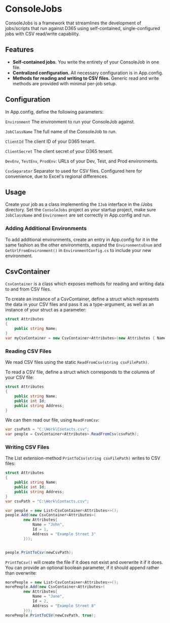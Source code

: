 ﻿# ConsoleJobs
ConsoleJobs is a framework that streamlines the development of jobs/scripts that run against D365 using self-contained, single-configured jobs with CSV read/write capability.

## Features
- **Self-contained jobs.** You write the entirety of your ConsoleJob in one file.
- **Centralized configuration.** All necessary configuration is in App.config.
- **Methods for reading and writing to CSV files.** Generic read and write methods are provided with minimal per-job setup.

## Configuration
In App.config, define the following parameters:

`Environment` The environment to run your ConsoleJob against.

`JobClassName` The full name of the ConsoleJob to run.

`ClientId` The client ID of your D365 tenant.

`ClientSecret` The client secret of your D365 tenant.

`DevEnv`, `TestEnv`, `ProdEnv`: URLs of your Dev, Test, and Prod environments.

`CsvSeparator` Separator to used for CSV files. Configured here for convenience, due to Excel's regional differences.

## Usage
Create your job as a class implementing the `IJob` interface in the /Jobs directory. Set the `ConsoleJobs` project as your startup project, make sure `JobClassName` and `Environment` are set correctly in App.config and run.

### Adding Additional Environments
To add additional environments, create an entry in App.config for it in the same fashion as the other environments, expand the `EnvironmentsEnum` and `GetUrlFromEnvironment()` in `EnvironmentConfig.cs` to include your new environment.

## CsvContainer
`CsvContainer` is a class which exposes methods for reading and writing data to and from CSV files.

To create an instance of a CsvContainer, define a struct which represents the data in your CSV files and pass it as a type-argument, as well as an instance of your struct as a parameter:
```cs
struct Attributes
{
    public string Name;
}
var myCsvContainer = new CsvContainer<Attributes>(new Attributes { Name = "John Doe" });
```

### Reading CSV Files
We read CSV files using the static `ReadFromCsv(string csvFilePath)`.

To read a CSV file, define a struct which corresponds to the columns of your CSV file:
```cs
struct Attributes
{
    public string Name;
    public int Id;
    public string Address;
}
```
We can then read our file, using `ReadFromCsv`:
```cs
var csvPath = "C:\Work\Contacts.csv";
var people = CsvContainer<Attributes>.ReadFromCsv(csvPath);
```

### Writing CSV Files
The List extension-method `PrintToCsv(string csvFilePath)` writes to CSV files:

```cs
struct Attributes
{
    public string Name;
    public int Id;
    public string Address;
}
var csvPath = "C:\Work\Contacts.csv";

var people = new List<CsvContainer<Attributes>>();
people.Add(new CsvContainer<Attributes>(
        new Attributes{
            Name = "John",
            Id = 1,
            Address = "Example Street 3"
        }));


people.PrintToCsv(newCsvPath);
```

`PrintToCsv()` will create the file if it does not exist and overwrite it if it does. You can provide an optional boolean parameter, if it should append rather than overwrite:
```cs
morePeople = new List<CsvContainer<Attributes>>();
morePeople.Add(new CsvContainer<Attributes>(
        new Attributes{
            Name = "Jane",
            Id = 2,
            Address = "Example Street 8"
        }));
morePeople.PrintToCSV(newCsvPath, true);
```